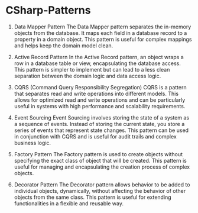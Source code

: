 # CSharp-Patterns


1. Data Mapper Pattern
The Data Mapper pattern separates the in-memory objects from the database. It maps each field in a database record to a property in a domain object. This pattern is useful for complex mappings and helps keep the domain model clean.

2. Active Record Pattern
In the Active Record pattern, an object wraps a row in a database table or view, encapsulating the database access. This pattern is simpler to implement but can lead to a less clean separation between the domain logic and data access logic.

3. CQRS (Command Query Responsibility Segregation)
CQRS is a pattern that separates read and write operations into different models. This allows for optimized read and write operations and can be particularly useful in systems with high performance and scalability requirements.

4. Event Sourcing
Event Sourcing involves storing the state of a system as a sequence of events. Instead of storing the current state, you store a series of events that represent state changes. This pattern can be used in conjunction with CQRS and is useful for audit trails and complex business logic.

5. Factory Pattern
The Factory pattern is used to create objects without specifying the exact class of object that will be created. This pattern is useful for managing and encapsulating the creation process of complex objects.

6. Decorator Pattern
The Decorator pattern allows behavior to be added to individual objects, dynamically, without affecting the behavior of other objects from the same class. This pattern is useful for extending functionalities in a flexible and reusable way.
